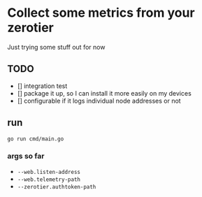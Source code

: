 # Collect some metrics from your zerotier
Just trying some stuff out for now

## TODO
- [] integration test
- [] package it up, so I can install it more easily on my devices
- [] configurable if it logs individual node addresses or not

## run
```
go run cmd/main.go
```

### args so far
- `--web.listen-address`
- `--web.telemetry-path`
- `--zerotier.authtoken-path`
